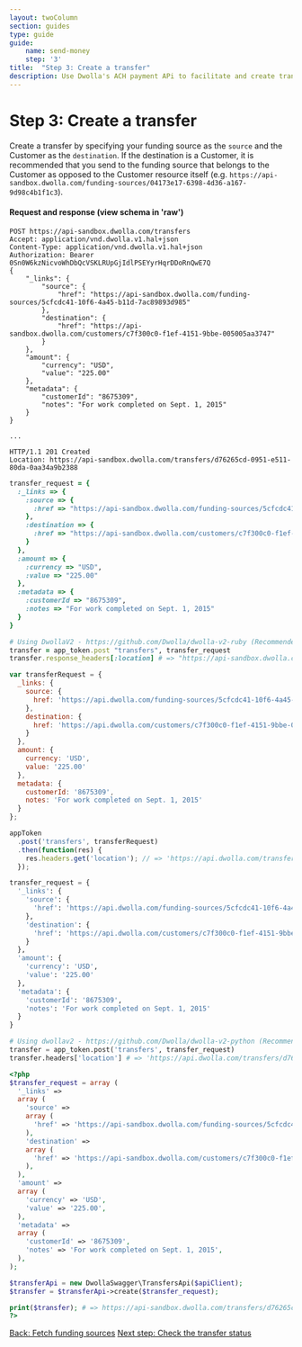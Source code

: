 ```yaml
---
layout: twoColumn
section: guides
type: guide
guide:
    name: send-money
    step: '3'
title:  "Step 3: Create a transfer"
description: Use Dwolla's ACH payment APi to facilitate and create transfers within your application or platform.
---
```

# Step 3: Create a transfer

Create a transfer by specifying your funding source as the `source` and the Customer as the `destination`. If the destination is a Customer, it is recommended that you send to the funding source that belongs to the Customer as opposed to the Customer resource itself (e.g. `https://api-sandbox.dwolla.com/funding-sources/04173e17-6398-4d36-a167-9d98c4b1f1c3`).

#### Request and response (view schema in 'raw')

```raw
POST https://api-sandbox.dwolla.com/transfers
Accept: application/vnd.dwolla.v1.hal+json
Content-Type: application/vnd.dwolla.v1.hal+json
Authorization: Bearer 0Sn0W6kzNicvoWhDbQcVSKLRUpGjIdlPSEYyrHqrDDoRnQwE7Q
{
    "_links": {
        "source": {
            "href": "https://api-sandbox.dwolla.com/funding-sources/5cfcdc41-10f6-4a45-b11d-7ac89893d985"
        },
        "destination": {
            "href": "https://api-sandbox.dwolla.com/customers/c7f300c0-f1ef-4151-9bbe-005005aa3747"
        }
    },
    "amount": {
        "currency": "USD",
        "value": "225.00"
    },
    "metadata": {
        "customerId": "8675309",
        "notes": "For work completed on Sept. 1, 2015"
    }
}

...

HTTP/1.1 201 Created
Location: https://api-sandbox.dwolla.com/transfers/d76265cd-0951-e511-80da-0aa34a9b2388
```

```ruby
transfer_request = {
  :_links => {
    :source => {
      :href => "https://api-sandbox.dwolla.com/funding-sources/5cfcdc41-10f6-4a45-b11d-7ac89893d985"
    },
    :destination => {
      :href => "https://api-sandbox.dwolla.com/customers/c7f300c0-f1ef-4151-9bbe-005005aa3747"
    }
  },
  :amount => {
    :currency => "USD",
    :value => "225.00"
  },
  :metadata => {
    :customerId => "8675309",
    :notes => "For work completed on Sept. 1, 2015"
  }
}

# Using DwollaV2 - https://github.com/Dwolla/dwolla-v2-ruby (Recommended)
transfer = app_token.post "transfers", transfer_request
transfer.response_headers[:location] # => "https://api-sandbox.dwolla.com/transfers/d76265cd-0951-e511-80da-0aa34a9b2388"
```

```javascript
var transferRequest = {
  _links: {
    source: {
      href: 'https://api.dwolla.com/funding-sources/5cfcdc41-10f6-4a45-b11d-7ac89893d985'
    },
    destination: {
      href: 'https://api.dwolla.com/customers/c7f300c0-f1ef-4151-9bbe-005005aa3747'
    }
  },
  amount: {
    currency: 'USD',
    value: '225.00'
  },
  metadata: {
    customerId: '8675309',
    notes: 'For work completed on Sept. 1, 2015'
  }
};

appToken
  .post('transfers', transferRequest)
  .then(function(res) {
    res.headers.get('location'); // => 'https://api.dwolla.com/transfers/d76265cd-0951-e511-80da-0aa34a9b2388'
  });
```

```python
transfer_request = {
  '_links': {
    'source': {
      'href': 'https://api.dwolla.com/funding-sources/5cfcdc41-10f6-4a45-b11d-7ac89893d985'
    },
    'destination': {
      'href': 'https://api.dwolla.com/customers/c7f300c0-f1ef-4151-9bbe-005005aa3747'
    }
  },
  'amount': {
    'currency': 'USD',
    'value': '225.00'
  },
  'metadata': {
    'customerId': '8675309',
    'notes': 'For work completed on Sept. 1, 2015'
  }
}

# Using dwollav2 - https://github.com/Dwolla/dwolla-v2-python (Recommended)
transfer = app_token.post('transfers', transfer_request)
transfer.headers['location'] # => 'https://api.dwolla.com/transfers/d76265cd-0951-e511-80da-0aa34a9b2388'
```

```php
<?php
$transfer_request = array (
  '_links' =>
  array (
    'source' =>
    array (
      'href' => 'https://api-sandbox.dwolla.com/funding-sources/5cfcdc41-10f6-4a45-b11d-7ac89893d985',
    ),
    'destination' =>
    array (
      'href' => 'https://api-sandbox.dwolla.com/customers/c7f300c0-f1ef-4151-9bbe-005005aa3747',
    ),
  ),
  'amount' =>
  array (
    'currency' => 'USD',
    'value' => '225.00',
  ),
  'metadata' =>
  array (
    'customerId' => '8675309',
    'notes' => 'For work completed on Sept. 1, 2015',
  ),
);

$transferApi = new DwollaSwagger\TransfersApi($apiClient);
$transfer = $transferApi->create($transfer_request);

print($transfer); # => https://api-sandbox.dwolla.com/transfers/d76265cd-0951-e511-80da-0aa34a9b2388
?>
```

<nav class="pager-nav">
    <a href="fetch-funding-sources.html">Back: Fetch funding sources</a>
    <a href="check-transfer.html">Next step: Check the transfer status</a>
</nav>
